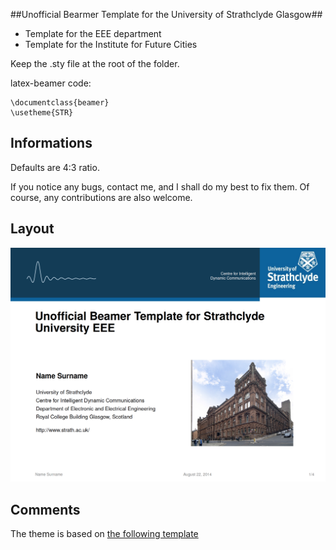 ##Unofficial Bearmer Template for the University of Strathclyde Glasgow##

- Template for the EEE department 
- Template for the Institute for Future Cities

Keep the .sty file at the root of the folder. 

latex-beamer code:

    \documentclass{beamer}
    \usetheme{STR}

## Informations ##

Defaults are 4:3 ratio.

If you notice any bugs, contact me, and I shall do my best to fix them. Of course, any contributions are also welcome.

## Layout ##

![Template Image]( https://raw.githubusercontent.com/Noktec/Strachlyde-EEE-Beamer-Template/master/template.png "Template")


## Comments ##
The theme is based on [the following template](https://github.com/satta/zbh-beamer-theme)

